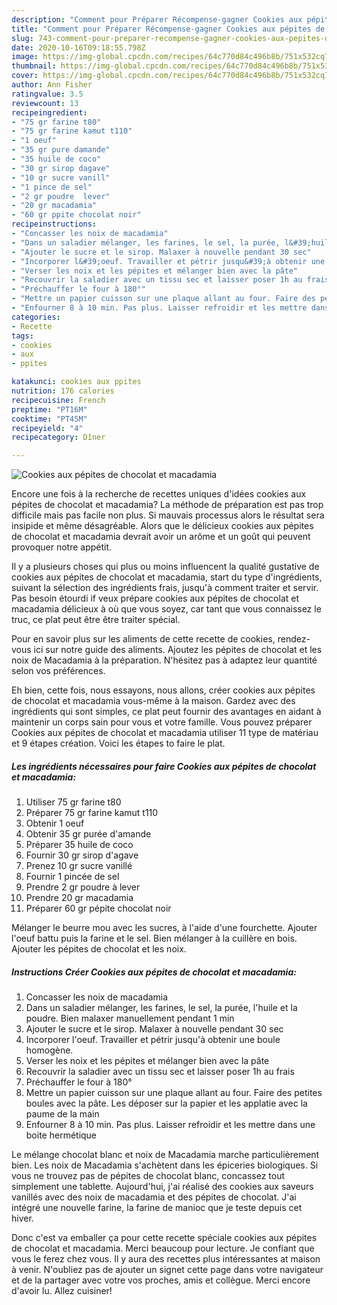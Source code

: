 ```yaml
---
description: "Comment pour Préparer Récompense-gagner Cookies aux pépites de chocolat et macadamia"
title: "Comment pour Préparer Récompense-gagner Cookies aux pépites de chocolat et macadamia"
slug: 743-comment-pour-preparer-recompense-gagner-cookies-aux-pepites-de-chocolat-et-macadamia
date: 2020-10-16T09:18:55.798Z
image: https://img-global.cpcdn.com/recipes/64c770d84c496b8b/751x532cq70/cookies-aux-pepites-de-chocolat-et-macadamia-photo-principale-de-la-recette.jpg
thumbnail: https://img-global.cpcdn.com/recipes/64c770d84c496b8b/751x532cq70/cookies-aux-pepites-de-chocolat-et-macadamia-photo-principale-de-la-recette.jpg
cover: https://img-global.cpcdn.com/recipes/64c770d84c496b8b/751x532cq70/cookies-aux-pepites-de-chocolat-et-macadamia-photo-principale-de-la-recette.jpg
author: Ann Fisher
ratingvalue: 3.5
reviewcount: 13
recipeingredient:
- "75 gr farine t80"
- "75 gr farine kamut t110"
- "1 oeuf"
- "35 gr pure damande"
- "35 huile de coco"
- "30 gr sirop dagave"
- "10 gr sucre vanill"
- "1 pince de sel"
- "2 gr poudre  lever"
- "20 gr macadamia"
- "60 gr ppite chocolat noir"
recipeinstructions:
- "Concasser les noix de macadamia"
- "Dans un saladier mélanger, les farines, le sel, la purée, l&#39;huile et la poudre. Bien malaxer manuellement pendant 1 min"
- "Ajouter le sucre et le sirop. Malaxer à nouvelle pendant 30 sec"
- "Incorporer l&#39;oeuf. Travailler et pétrir jusqu&#39;à obtenir une boule homogène."
- "Verser les noix et les pépites et mélanger bien avec la pâte"
- "Recouvrir la saladier avec un tissu sec et laisser poser 1h au frais"
- "Préchauffer le four à 180°"
- "Mettre un papier cuisson sur une plaque allant au four. Faire des petites boules avec la pâte. Les déposer sur la papier et les applatie avec la paume de la main"
- "Enfourner 8 à 10 min. Pas plus. Laisser refroidir et les mettre dans une boite hermétique"
categories:
- Recette
tags:
- cookies
- aux
- ppites

katakunci: cookies aux ppites 
nutrition: 176 calories
recipecuisine: French
preptime: "PT16M"
cooktime: "PT45M"
recipeyield: "4"
recipecategory: Dîner

---
```



![Cookies aux pépites de chocolat et macadamia](https://img-global.cpcdn.com/recipes/64c770d84c496b8b/751x532cq70/cookies-aux-pepites-de-chocolat-et-macadamia-photo-principale-de-la-recette.jpg)

Encore une fois à la recherche de recettes uniques d'idées cookies aux pépites de chocolat et macadamia? La méthode de préparation est pas trop difficile mais pas facile non plus. Si mauvais processus alors le résultat sera insipide et même désagréable. Alors que le délicieux cookies aux pépites de chocolat et macadamia devrait avoir un arôme et un goût qui peuvent provoquer notre appétit.

Il y a plusieurs choses qui plus ou moins influencent la qualité gustative de cookies aux pépites de chocolat et macadamia, start du type d'ingrédients, suivant la sélection des ingrédients frais, jusqu'à comment traiter et servir. Pas besoin étourdi if veux prépare cookies aux pépites de chocolat et macadamia délicieux à où que vous soyez, car tant que vous connaissez le truc, ce plat peut être être traiter spécial.

Pour en savoir plus sur les aliments de cette recette de cookies, rendez-vous ici sur notre guide des aliments. Ajoutez les pépites de chocolat et les noix de Macadamia à la préparation. N&#39;hésitez pas à adaptez leur quantité selon vos préférences.


Eh bien, cette fois, nous essayons, nous allons, créer cookies aux pépites de chocolat et macadamia vous-même à la maison. Gardez avec des ingrédients qui sont simples, ce plat peut fournir des avantages en aidant à maintenir un corps sain pour vous et votre famille. Vous pouvez préparer Cookies aux pépites de chocolat et macadamia utiliser 11 type de matériau et 9 étapes création. Voici les étapes to faire le plat.

<!--inarticleads1-->

##### Les ingrédients nécessaires pour faire Cookies aux pépites de chocolat et macadamia:

1. Utiliser 75 gr farine t80
1. Préparer 75 gr farine kamut t110
1. Obtenir 1 oeuf
1. Obtenir 35 gr purée d&#39;amande
1. Préparer 35 huile de coco
1. Fournir 30 gr sirop d&#39;agave
1. Prenez 10 gr sucre vanillé
1. Fournir 1 pincée de sel
1. Prendre 2 gr poudre à lever
1. Prendre 20 gr macadamia
1. Préparer 60 gr pépite chocolat noir


Mélanger le beurre mou avec les sucres, à l&#39;aide d&#39;une fourchette. Ajouter l&#39;oeuf battu puis la farine et le sel. Bien mélanger à la cuillère en bois. Ajouter les pépites de chocolat et les noix. 

<!--inarticleads2-->

##### Instructions Créer Cookies aux pépites de chocolat et macadamia:

1. Concasser les noix de macadamia
1. Dans un saladier mélanger, les farines, le sel, la purée, l&#39;huile et la poudre. Bien malaxer manuellement pendant 1 min
1. Ajouter le sucre et le sirop. Malaxer à nouvelle pendant 30 sec
1. Incorporer l&#39;oeuf. Travailler et pétrir jusqu&#39;à obtenir une boule homogène.
1. Verser les noix et les pépites et mélanger bien avec la pâte
1. Recouvrir la saladier avec un tissu sec et laisser poser 1h au frais
1. Préchauffer le four à 180°
1. Mettre un papier cuisson sur une plaque allant au four. Faire des petites boules avec la pâte. Les déposer sur la papier et les applatie avec la paume de la main
1. Enfourner 8 à 10 min. Pas plus. Laisser refroidir et les mettre dans une boite hermétique


Le mélange chocolat blanc et noix de Macadamia marche particulièrement bien. Les noix de Macadamia s&#39;achètent dans les épiceries biologiques. Si vous ne trouvez pas de pépites de chocolat blanc, concassez tout simplement une tablette. Aujourd&#39;hui, j&#39;ai réalisé des cookies aux saveurs vanillés avec des noix de macadamia et des pépites de chocolat. J&#39;ai intégré une nouvelle farine, la farine de manioc que je teste depuis cet hiver. 


Donc c'est va emballer ça pour cette recette spéciale cookies aux pépites de chocolat et macadamia. Merci beaucoup pour lecture. Je confiant que vous le ferez chez vous. Il y aura des recettes plus  intéressantes at maison à venir. N'oubliez pas de ajouter un signet cette page dans votre navigateur et de la partager avec votre vos proches, amis et collègue. Merci encore d'avoir lu. Allez cuisiner!
